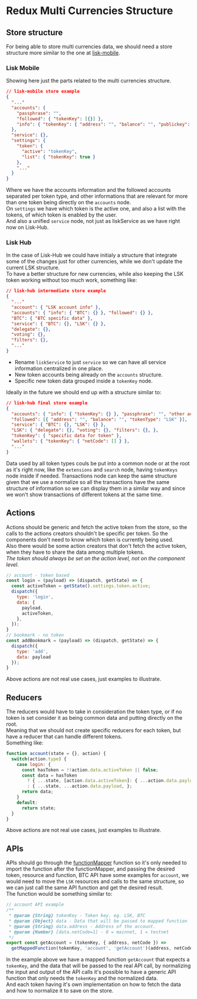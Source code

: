 # Redux Multi Currencies Structure

## Store structure
For being able to store multi currencies data, we should need a store structure more similar to the one at [lisk-mobile](https://github.com/liskHQ/lisk-mobile).

### Lisk Mobile
Showing here just the parts related to the multi currencies structure.
```json
// lisk-mobile store example
{
  "..."
  "accounts": {
    "passphrase": "",
    "followed": { "tokenKey": [{}] },
    "info": { "tokenKey": { "address": "", "balance": "", "publickey": "", "..." } }
  },
  "service": {},
  "settings": {
    "token": {
      "active": "tokenKey",
      "list": { "tokenKey": true }
    },
    "..."
  }
}
```
Where we have the accounts information and the followed accounts separated per token type, and other informations that are relevant for more than one token being directly on the `accounts` node.  
On `settings` we have which token is the active one, and also a list with the tokens, of which token is enabled by the user.  
And also a unified `service` node, not just as liskService as we have right now on Lisk-Hub.  

### Lisk Hub
In the case of Lisk-Hub we could have initialy a structure that integrate some of the changes just for other currencies, while we don't update the current LSK structure.  
To have a better structure for new currencies, while also keeping the LSK token working without too much work, something like:
```json
// lisk-hub intermediate store example
{
  "..."
  "account": { "LSK account info" },
  "accounts": { "info": { "BTC": {} }, "followed": {} },
  "BTC": { "BTC specific data" },
  "service": { "BTC": {}, "LSK": {} },
  "delegate": {},
  "voting": {},
  "filters": {},
  "..."
}
```
- Rename `liskService` to just `service` so we can have all service information centralized in one place.  
- New token accounts being already on the `accounts` structure.
- Specific new token data grouped inside a `tokenKey` node.

Ideally in the future we should end up with a structure similar to:
```json
// lisk-hub final store example
{
  "accounts": { "info": { "tokenKey": {} }, "passphrase": "", "other account common info" },
  "followed": [{ "address": "", "balance": "", "tokenType": "LSK" }],
  "service": { "BTC": {}, "LSK": {} },
  "LSK": { "delegate": {}, "voting": {}, "filters": {}, },
  "tokenKey": { "specific data for token" },
  "wallets": { "tokenKey": { "netCode": [] } },
  "..."
}
```
Data used by all token types couls be put into a common node or at the root as it's right now, like the `extensions` and `search` node, having `tokenKeys` node inside if needed.
Transactions node can keep the same structure given that we use a normalize so all the transactions have the same structure of information so we can display them in a similar way and since we won't show transactions of different tokens at the same time.

## Actions
Actions should be generic and fetch the active token from the store, so the calls to the actions creators shouldn't be specific per token. So the components don't need to know which token is currently being used.  
Also there would be some action creators that don't fetch the active token, when they have to share the data among multiple tokens.  
*The token should always be set on the action level, not on the component level.* 
```javascript
// account - token based
const login = (payload) => (dispatch, getState) => {
  const activeToken = getState().settings.token.active;
  dispatch({
    type: 'login',
    data: {
      payload,
      activeToken,
    },
  });
}
// bookmark - no token
const addBookmark = (payload) => (dispatch, getState) => {
  dispatch({
    type: 'add',
    data: payload
  });
}
```
Above actions are not real use cases, just examples to illustrate.

## Reducers
The reducers would have to take in consideration the token type, or if no token is set consider it as being common data and putting directly on the root.  
Meaning that we should not create specific reducers for each token, but have a reducer that can handle different tokens.  
Something like:
```javascript
function account(state = {}, action) {
  switch(action.type) {
    case login: {
      const hasToken = !!action.data.activeToken || false;
      const data = hasToken
        ? { ...state, [action.data.activeToken]: { ...action.data.payload } }
        : { ...state, ...action.data.payload, };
      return data;
    }
    default:
      return state;
  }
}
```
Above actions are not real use cases, just examples to illustrate.

## APIs
APIs should go through the [functionMapper](../src/utils/api/functionMapper.js) function so it's only needed to import the function after the functionMapper, and passing the desired token, resource and function, BTC API have some examples for `account`, we would need to move the `LSK` resources and calls to the same structure, so we can just call the same API function and get the desired result.  
The function would be something similar to:
```javascript
// account API example
/**
 * @param {String} tokenKey - Token key. eg. LSK, BTC
 * @param {Object} data - Data that will be passed to mapped function
 * @param {String} data.address - Address of the account.
 * @param {Number} [data.netCode=1] - 0 = mainnet, 1 = testnet
 */
export const getAccount = (tokenKey, { address, netCode }) =>
  getMappedFunction(tokenKey, 'account', 'getAccount')(address, netCode);
```
In the example above we have a mapped function `getAccount` that expects a `tokenKey`, and the data that will be passed to the real API call, by normalizing the input and output of the API calls it's possible to have a generic API function that only needs the `tokenKey` and the normalized data.  
And each token having it's own implementation on how to fetch the data and how to normalize it to save on the store.
